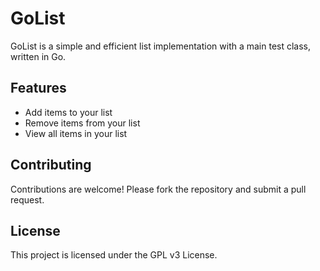 # GoList

GoList is a simple and efficient list implementation with a main test class, written in Go.

## Features

- Add items to your list
- Remove items from your list
- View all items in your list

## Contributing

Contributions are welcome! Please fork the repository and submit a pull request.

## License

This project is licensed under the GPL v3 License.
